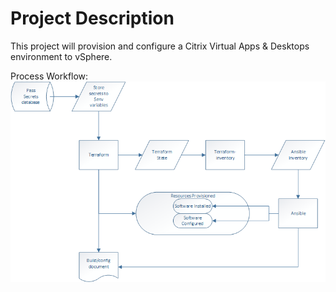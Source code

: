 # Project Description

This project will provision and configure a Citrix Virtual Apps & Desktops environment to vSphere.

Process Workflow: \
![](tf_ans_workflow.png)

